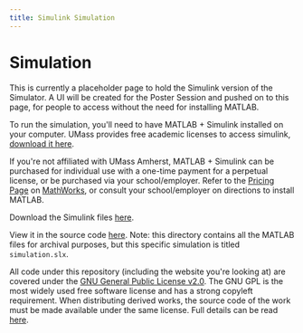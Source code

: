 ```yaml
---
title: Simulink Simulation
---
```

# Simulation

This is currently a placeholder page to hold the Simulink version of the Simulator. A UI will be created for the Poster Session and pushed on to this page, for people to access without the need for installing MATLAB.

To run the simulation, you'll need to have MATLAB + Simulink installed on your computer. UMass provides free academic licenses to access simulink, <a href="https://www.umass.edu/it/software/matlab">download it here</a>.

If you're not affiliated with UMass Amherst, MATLAB + Simulink can be purchased for individual use with a one-time payment for a perpetual license, or be purchased via your school/employer. Refer to the <a href="https://www.mathworks.com/pricing-licensing.html">Pricing Page</a> on <a href="https://www.mathworks.com/?s_tid=gn_logo">MathWorks</a>, or consult your school/employer on directions to install MATLAB. 

Download the Simulink files <a href="https://github.com/suobset/iCons3/raw/main/MATLAB/simulation.slx">here</a>.

View it in the source code <a href="https://github.com/suobset/iCons3/tree/main/MATLAB">here</a>. Note: this directory contains all the MATLAB files for archival purposes, but this specific simulation is titled ```simulation.slx```.

All code under this repository (including the website you're looking at) are covered under the <a href="https://github.com/suobset/iCons3/blob/main/LICENSE">GNU General Public License v2.0</a>. The GNU GPL is the most widely used free software license and has a strong copyleft requirement. When distributing derived works, the source code of the work must be made available under the same license. Full details can be read <a href="https://en.wikipedia.org/wiki/GNU_General_Public_License">here</a>.